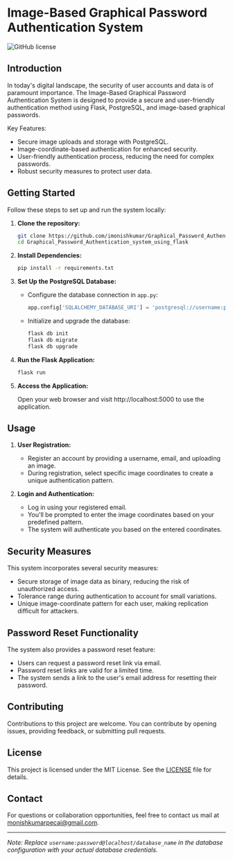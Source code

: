 # Image-Based Graphical Password Authentication System

![GitHub license](https://img.shields.io/badge/license-MIT-blue.svg)

## Introduction

In today's digital landscape, the security of user accounts and data is of paramount importance. The Image-Based Graphical Password Authentication System is designed to provide a secure and user-friendly authentication method using Flask, PostgreSQL, and image-based graphical passwords.

Key Features:

- Secure image uploads and storage with PostgreSQL.
- Image-coordinate-based authentication for enhanced security.
- User-friendly authentication process, reducing the need for complex passwords.
- Robust security measures to protect user data.

## Getting Started

Follow these steps to set up and run the system locally:

1. **Clone the repository:**

   ```bash
   git clone https://github.com/imonishkumar/Graphical_Password_Authentication_system_using_flask
   cd Graphical_Password_Authentication_system_using_flask
   ```

2. **Install Dependencies:**

   ```bash
   pip install -r requirements.txt
   ```

3. **Set Up the PostgreSQL Database:**

   - Configure the database connection in `app.py`:

     ```python
     app.config['SQLALCHEMY_DATABASE_URI'] = 'postgresql://username:password@localhost/database_name'
     ```

   - Initialize and upgrade the database:

     ```bash
     flask db init
     flask db migrate
     flask db upgrade
     ```

4. **Run the Flask Application:**

   ```bash
   flask run
   ```

5. **Access the Application:**

   Open your web browser and visit http://localhost:5000 to use the application.

## Usage

1. **User Registration:**

   - Register an account by providing a username, email, and uploading an image.
   - During registration, select specific image coordinates to create a unique authentication pattern.

2. **Login and Authentication:**

   - Log in using your registered email.
   - You'll be prompted to enter the image coordinates based on your predefined pattern.
   - The system will authenticate you based on the entered coordinates.

## Security Measures

This system incorporates several security measures:

- Secure storage of image data as binary, reducing the risk of unauthorized access.
- Tolerance range during authentication to account for small variations.
- Unique image-coordinate pattern for each user, making replication difficult for attackers.

## Password Reset Functionality

The system also provides a password reset feature:

- Users can request a password reset link via email.
- Password reset links are valid for a limited time.
- The system sends a link to the user's email address for resetting their password.

## Contributing

Contributions to this project are welcome. You can contribute by opening issues, providing feedback, or submitting pull requests.

## License

This project is licensed under the MIT License. See the [LICENSE](LICENSE) file for details.

## Contact

For questions or collaboration opportunities, feel free to contact us mail at monishkumarpecai@gmail.com.

---

*Note: Replace `username:password@localhost/database_name` in the database configuration with your actual database credentials.*
```
